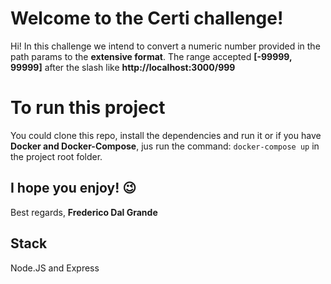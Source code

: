 # Welcome to the Certi challenge!

Hi! In this challenge we intend to convert a numeric number provided in the path params to the **extensive format**. The range accepted **[-99999, 99999]** after the slash like **http://localhost:3000/999**


# To run this project

You could clone this repo, install the dependencies and run it or if you have **Docker and Docker-Compose**, jus run the command:
```docker-compose up``` in the project root folder.

## I hope you enjoy! 😉
Best regards,
**Frederico Dal Grande**

## Stack
Node.JS and Express